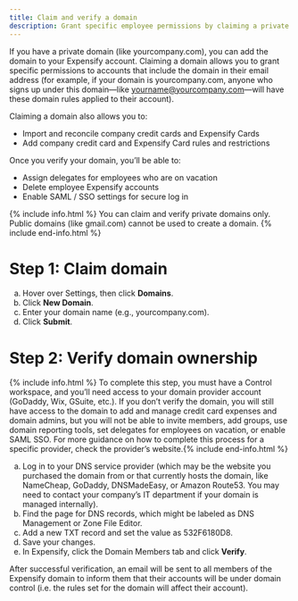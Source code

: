 ```yaml
---
title: Claim and verify a domain
description: Grant specific employee permissions by claiming a private domain and verifying it in Expensify
---
```

<div id="expensify-classic" markdown="1">

If you have a private domain (like yourcompany.com), you can add the domain to your Expensify account. Claiming a domain allows you to grant specific permissions to accounts that include the domain in their email address (for example, if your domain is yourcompany.com, anyone who signs up under this domain—like yourname@yourcompany.com—will have these domain rules applied to their account). 

Claiming a domain also allows you to: 
* Import and reconcile company credit cards and Expensify Cards
* Add company credit card and Expensify Card rules and restrictions

Once you verify your domain, you’ll be able to:
* Assign delegates for employees who are on vacation
* Delete employee Expensify accounts
* Enable SAML / SSO settings for secure log in

{% include info.html %}
You can claim and verify private domains only. Public domains (like gmail.com) cannot be used to create a domain.
{% include end-info.html %}

# Step 1: Claim domain

<ol type="a">
   <li>Hover over Settings, then click <b>Domains</b>.</li>
   <li>Click <b>New Domain</b>.</li>  
   <li>Enter your domain name (e.g., yourcompany.com).</li>
   <li>Click <b>Submit</b>.</li>
</ol>

# Step 2: Verify domain ownership

{% include info.html %}
To complete this step, you must have a Control workspace, and you’ll need access to your domain provider account (GoDaddy, Wix, GSuite, etc.). If you don’t verify the domain, you will still have access to the domain to add and manage credit card expenses and domain admins, but you will not be able to invite members, add groups, use domain reporting tools, set delegates for employees on vacation, or enable SAML SSO. For more guidance on how to complete this process for a specific provider, check the provider’s website.{% include end-info.html %}

<ol type="a">
   <li>Log in to your DNS service provider (which may be the website you purchased the domain from or that currently hosts the domain, like NameCheap, GoDaddy, DNSMadeEasy, or Amazon Route53. You may need to contact your company’s IT department if your domain is managed internally).</li>
   <li>Find the page for DNS records, which might be labeled as DNS Management or Zone File Editor.</li>  
   <li>Add a new TXT record  and set the value as 532F6180D8.</li>
   <li>Save your changes.</li>
   <li>In Expensify, click the Domain Members tab and click <b>Verify</b>.</li>
</ol>

After successful verification, an email will be sent to all members of the Expensify domain to inform them that their accounts will be under domain control (i.e. the rules set for the domain will affect their account). 

</div>
